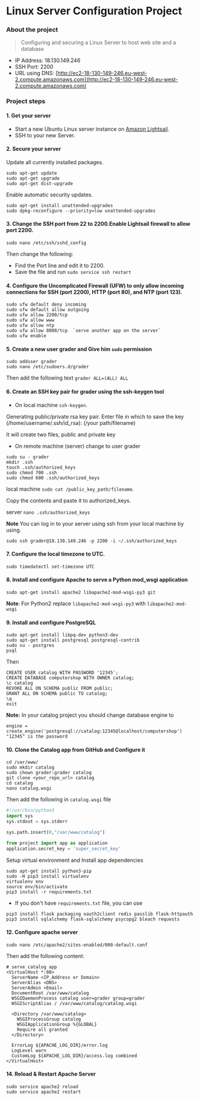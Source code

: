 # Linux Server Configuration Project

### About the project
> Configuring and securing a Linux Server to host web site and a database


* IP Address: 18.130.149.246
* SSH Port: 2200
* URL using DNS: [http://ec2-18-130-149-246.eu-west-2.compute.amazonaws.com](http://ec2-18-130-149-246.eu-west-2.compute.amazonaws.com)


### Project steps
#### 1. Get your server


* Start a new Ubuntu Linux server instance on [Amazon Lightsail](https://aws.amazon.com/).
* SSH to your new Server.

#### 2. Secure your server
 Update all currently installed packages.
```
sudo apt-get update
sudo apt-get upgrade
sudo apt-get dist-upgrade
```
Enable automatic security updates.
```
sudo apt-get install unattended-upgrades
sudo dpkg-reconfigure --priority=low unattended-upgrades
```
#### 3. Change the SSH port from 22 to 2200.Enable Lightsail firewall to allow port 2200.
```
sudo nano /etc/ssh/sshd_config
```
Then change the following:
* Find the Port line and edit it to 2200.
* Save the file and run `sudo service ssh restart`

#### 4. Configure the Uncomplicated Firewall (UFW) to only allow incoming connections for SSH (port 2200), HTTP (port 80), and NTP (port 123).
```
sudo ufw default deny incoming
sudo ufw default allow outgoing
sudo ufw allow 2200/tcp
sudo ufw allow www
sudo ufw allow ntp
sudo ufw allow 8000/tcp  `serve another app on the server`
sudo ufw enable
```
#### 5. Create a new user grader and Give him `sudo` permission
```
sudo adduser grader
sudo nano /etc/sudoers.d/grader
```
Then add the following text `grader ALL=(ALL) ALL`

#### 6. Create an SSH key pair for grader using the ssh-keygen tool
* On local machine
`ssh-keygen`.

Generating public/private rsa key pair.
Enter file in which to save the key (/home/username/.ssh/id_rsa): (/your path/filename)

It will create two files, public and private key
* On remote machine (server) change to user grader
```
sudo su - grader
mkdir .ssh
touch .ssh/authorized_keys
sudo chmod 700 .ssh
sudo chmod 600 .ssh/authorized_keys

```
local machine
```sudo cat /public_key_path/filename```.

Copy the contents and  paste it to authorized_keys.

server ```nano .ssh/authorized_keys```

**Note** You can log in to your server using ssh from your local machine by using.

```
sudo ssh grader@18.130.149.246 -p 2200 -i ~/.ssh/authorized_keys
```
#### 7. Configure the local timezone to UTC.
```
sudo timedatectl set-timezone UTC
```



#### 8. Install and configure Apache to serve a Python mod_wsgi application
```
sudo apt-get install apache2 libapache2-mod-wsgi-py3 git
```
**Note**: For Python2 replace `libapache2-mod-wsgi-py3` with `libapache2-mod-wsgi`

#### 9. Install and configure PostgreSQL
```
sudo apt-get install libpq-dev python3-dev
sudo apt-get install postgresql postgresql-contrib
sudo su - postgres
psql
```
Then
```
CREATE USER catalog WITH PASSWORD '12345';
CREATE DATABASE computershop WITH OWNER catalog;
\c catalog
REVOKE ALL ON SCHEMA public FROM public;
GRANT ALL ON SCHEMA public TO catalog;
\q
exit
```
**Note:** In your catalog project you should change database engine to
```
engine = create_engine('postgresql://catalog:12345@localhost/computershop')
"12345" is the password
```

#### 10. Clone the Catalog app from GitHub and Configure it
```
cd /var/www/
sudo mkdir catalog
sudo chown grader:grader catalog
git clone <your_repo_url> catalog
cd catalog
nano catalog.wsgi
```
Then add the following in `catalog.wsgi` file
```python
#!/usr/bin/python3
import sys
sys.stdout = sys.stderr

sys.path.insert(0,"/var/www/catalog")

from project import app as application
application.secret_key = 'super_secret_key'
```
Setup virtual environment and Install app dependencies
```
sudo apt-get install python3-pip
sudo -H pip3 install virtualenv
virtualenv env
source env/bin/activate
pip3 install -r requirements.txt
```
- If you don't have `requirements.txt` file, you can use
```
pip3 install flask packaging oauth2client redis passlib flask-httpauth
pip3 install sqlalchemy flask-sqlalchemy psycopg2 bleach requests
```


#### 12. Configure apache server
```
sudo nano /etc/apache2/sites-enabled/000-default.conf
```
Then add the following content:
```
# serve catalog app
<VirtualHost *:80>
  ServerName <IP_Address or Domain>
  ServerAlias <DNS>
  ServerAdmin <Email>
  DocumentRoot /var/www/catalog
  WSGIDaemonProcess catalog user=grader group=grader
  WSGIScriptAlias / /var/www/catalog/catalog.wsgi

  <Directory /var/www/catalog>
    WSGIProcessGroup catalog
    WSGIApplicationGroup %{GLOBAL}
    Require all granted
  </Directory>

  ErrorLog ${APACHE_LOG_DIR}/error.log
  LogLevel warn
  CustomLog ${APACHE_LOG_DIR}/access.log combined
</VirtualHost>

```

#### 14. Reload & Restart Apache Server
```
sudo service apache2 reload
sudo service apache2 restart
```




